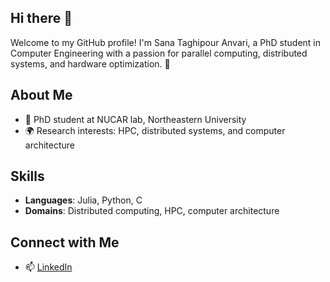 ## Hi there 👋

Welcome to my GitHub profile! I'm Sana Taghipour Anvari, a PhD student in Computer Engineering with a passion for parallel computing, distributed systems, and hardware optimization. 🚀

## About Me
- 🌟 PhD student at NUCAR lab, Northeastern University
- 🌍 Research interests: HPC, distributed systems, and computer architecture


## Skills
- **Languages**: Julia, Python, C
- **Domains**: Distributed computing, HPC, computer architecture

## Connect with Me
- 📫 [LinkedIn]((https://www.linkedin.com/in/sanaanvari))



